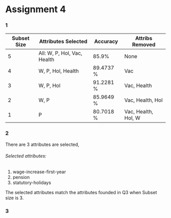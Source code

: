 
# Assignment 4

### 1
| Subset Size | Attributes Selected | Accuracy |Attribs Removed|
| ------ | ------ | ------ |------ |
| 5 | All: W, P, Hol, Vac, Health | 85.9% |None |
| 4 | W, P, Hol, Health | 89.4737 % |Vac |
| 3 | W, P, Hol  | 91.2281 % |Vac, Health |
| 2 | W, P  | 85.9649 % |Vac, Health, Hol |
| 1 | P  | 80.7018 % |Vac, Health, Hol, W |



### 2

There are 3 attributes are selected,
###### Selected attributes:
 1. wage-increase-first-year
 2. pension
 3. statutory-holidays

The selected attributes match the attributes founded in Q3 when Subset size is 3.

### 3
